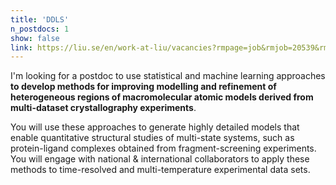 ```yaml
---
title: 'DDLS'
n_postdocs: 1
show: false
link: https://liu.se/en/work-at-liu/vacancies?rmpage=job&rmjob=20539&rmlang=UK
---
```


I'm looking for a postdoc to use statistical and machine learning approaches **to develop methods for improving modelling and refinement of heterogeneous regions of macromolecular atomic models derived from multi-dataset crystallography experiments**. 

You will use these approaches to generate highly detailed models that enable quantitative structural studies of multi-state systems, such as protein-ligand complexes obtained from fragment-screening experiments. You will engage with national & international collaborators to apply these methods to time-resolved and multi-temperature experimental data sets. 